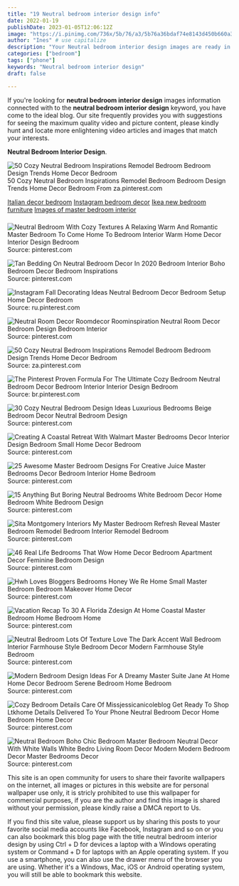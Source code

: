 ```yaml
---
title: "19 Neutral bedroom interior design info"
date: 2022-01-19
publishDate: 2023-01-05T12:06:12Z
image: "https://i.pinimg.com/736x/5b/76/a3/5b76a36bdaf74e8143d450b660a3a70e.jpg"
author: "Ines" # use capitalize
description: "Your Neutral bedroom interior design images are ready in this website. Neutral bedroom interior design are a topic that is being searched for and liked by netizens today. You can Download the Neutral bedroom interior design files here. Find and Download all free photos."
categories: ["bedroom"]
tags: ["phone"]
keywords: "Neutral bedroom interior design"
draft: false

---
```


If you're looking for **neutral bedroom interior design** images information connected with to the **neutral bedroom interior design** keyword, you have come to the ideal  blog.  Our site frequently  provides you with  suggestions  for seeing  the maximum  quality video and picture  content, please kindly hunt and locate more enlightening video articles and images  that match your interests.

**Neutral Bedroom Interior Design**. 

![50 Cozy Neutral Bedroom Inspirations Remodel Bedroom Bedroom Design Trends Home Decor Bedroom](https://i.pinimg.com/originals/a4/ee/78/a4ee782a23602590757ab9f292d0be7c.jpg "50 Cozy Neutral Bedroom Inspirations Remodel Bedroom Bedroom Design Trends Home Decor Bedroom")
50 Cozy Neutral Bedroom Inspirations Remodel Bedroom Bedroom Design Trends Home Decor Bedroom From za.pinterest.com

[Italian decor bedroom](/italian-decor-bedroom/)
[Instagram bedroom decor](/instagram-bedroom-decor/)
[Ikea new bedroom furniture](/ikea-new-bedroom-furniture/)
[Images of master bedroom interior](/images-of-master-bedroom-interior/)



### 

 


![Neutral Bedroom With Cozy Textures A Relaxing Warm And Romantic Master Bedroom To Come Home To Bedroom Interior Warm Home Decor Interior Design Bedroom](https://i.pinimg.com/736x/44/8c/8c/448c8cb7f4f49e25332434d6b9782c34.jpg "Neutral Bedroom With Cozy Textures A Relaxing Warm And Romantic Master Bedroom To Come Home To Bedroom Interior Warm Home Decor Interior Design Bedroom")
Source: pinterest.com

 

![Tan Bedding On Neutral Bedroom Decor In 2020 Bedroom Interior Boho Bedroom Decor Bedroom Inspirations](https://i.pinimg.com/736x/f6/06/a7/f606a77b2501ba577bdaa0ccda9c7b9a.jpg "Tan Bedding On Neutral Bedroom Decor In 2020 Bedroom Interior Boho Bedroom Decor Bedroom Inspirations")
Source: pinterest.com

 

![Instagram Fall Decorating Ideas Neutral Bedroom Decor Bedroom Setup Home Decor Bedroom](https://i.pinimg.com/originals/dc/59/c4/dc59c464002b1e8a47167b19c078ea5a.jpg "Instagram Fall Decorating Ideas Neutral Bedroom Decor Bedroom Setup Home Decor Bedroom")
Source: ru.pinterest.com

 

![Neutral Room Decor Roomdecor Roominspiration Neutral Room Decor Bedroom Design Bedroom Interior](https://i.pinimg.com/originals/e3/c8/91/e3c891d2f93b7ccd643a7574b5c198ee.jpg "Neutral Room Decor Roomdecor Roominspiration Neutral Room Decor Bedroom Design Bedroom Interior")
Source: pinterest.com

 

![50 Cozy Neutral Bedroom Inspirations Remodel Bedroom Bedroom Design Trends Home Decor Bedroom](https://i.pinimg.com/originals/a4/ee/78/a4ee782a23602590757ab9f292d0be7c.jpg "50 Cozy Neutral Bedroom Inspirations Remodel Bedroom Bedroom Design Trends Home Decor Bedroom")
Source: za.pinterest.com

 

![The Pinterest Proven Formula For The Ultimate Cozy Bedroom Neutral Bedroom Decor Bedroom Interior Interior Design Bedroom](https://i.pinimg.com/originals/96/af/70/96af70288174cfdb90b4bde0ff2ff959.jpg "The Pinterest Proven Formula For The Ultimate Cozy Bedroom Neutral Bedroom Decor Bedroom Interior Interior Design Bedroom")
Source: br.pinterest.com

 

![30 Cozy Neutral Bedroom Design Ideas Luxurious Bedrooms Beige Bedroom Decor Neutral Bedroom Design](https://i.pinimg.com/originals/0b/7d/b7/0b7db75e64398548254b8e489b77915a.jpg "30 Cozy Neutral Bedroom Design Ideas Luxurious Bedrooms Beige Bedroom Decor Neutral Bedroom Design")
Source: pinterest.com

 

![Creating A Coastal Retreat With Walmart Master Bedrooms Decor Interior Design Bedroom Small Home Decor Bedroom](https://i.pinimg.com/originals/4a/a5/9a/4aa59afb061938a1c933f1e4fab79748.jpg "Creating A Coastal Retreat With Walmart Master Bedrooms Decor Interior Design Bedroom Small Home Decor Bedroom")
Source: pinterest.com

 

![25 Awesome Master Bedroom Designs For Creative Juice Master Bedrooms Decor Bedroom Interior Home Bedroom](https://i.pinimg.com/originals/87/1e/08/871e08ff90132ff562f7324f6afe459e.jpg "25 Awesome Master Bedroom Designs For Creative Juice Master Bedrooms Decor Bedroom Interior Home Bedroom")
Source: pinterest.com

 

![15 Anything But Boring Neutral Bedrooms White Bedroom Decor Home Bedroom White Bedroom Design](https://i.pinimg.com/originals/dd/ac/43/ddac4316f7a6a04be31d582512e5fa7a.jpg "15 Anything But Boring Neutral Bedrooms White Bedroom Decor Home Bedroom White Bedroom Design")
Source: pinterest.com

 

![Sita Montgomery Interiors My Master Bedroom Refresh Reveal Master Bedroom Remodel Bedroom Interior Remodel Bedroom](https://i.pinimg.com/originals/d8/42/00/d842009afc39e0bc1cc70ad831760095.jpg "Sita Montgomery Interiors My Master Bedroom Refresh Reveal Master Bedroom Remodel Bedroom Interior Remodel Bedroom")
Source: pinterest.com

 

![46 Real Life Bedrooms That Wow Home Decor Bedroom Apartment Decor Feminine Bedroom Design](https://i.pinimg.com/564x/1d/6e/16/1d6e164180c9f6a5b9118209f18b51b4--pink-bedrooms-master-bedrooms.jpg "46 Real Life Bedrooms That Wow Home Decor Bedroom Apartment Decor Feminine Bedroom Design")
Source: pinterest.com

 

![Hwh Loves Bloggers Bedrooms Honey We Re Home Small Master Bedroom Bedroom Makeover Home Decor](https://i.pinimg.com/736x/ff/77/bd/ff77bd4256a102fa22767a937f9cf598--neutral-bedroom-decor-neutral-bedrooms.jpg "Hwh Loves Bloggers Bedrooms Honey We Re Home Small Master Bedroom Bedroom Makeover Home Decor")
Source: pinterest.com

 

![Vacation Recap To 30 A Florida Zdesign At Home Coastal Master Bedroom Home Bedroom Home](https://i.pinimg.com/564x/d2/ff/5b/d2ff5b543ac63f4af66f212b0e591bc4.jpg "Vacation Recap To 30 A Florida Zdesign At Home Coastal Master Bedroom Home Bedroom Home")
Source: pinterest.com

 

![Neutral Bedroom Lots Of Texture Love The Dark Accent Wall Bedroom Interior Farmhouse Style Bedroom Decor Modern Farmhouse Style Bedroom](https://i.pinimg.com/originals/0c/28/f8/0c28f89a5d69f0aa4fb85e587ae68fa4.jpg "Neutral Bedroom Lots Of Texture Love The Dark Accent Wall Bedroom Interior Farmhouse Style Bedroom Decor Modern Farmhouse Style Bedroom")
Source: pinterest.com

 

![Modern Bedroom Design Ideas For A Dreamy Master Suite Jane At Home Home Decor Bedroom Serene Bedroom Home Bedroom](https://i.pinimg.com/564x/10/06/a6/1006a646b1147ca8238fb8f1100f7a48.jpg "Modern Bedroom Design Ideas For A Dreamy Master Suite Jane At Home Home Decor Bedroom Serene Bedroom Home Bedroom")
Source: pinterest.com

 

![Cozy Bedroom Details Care Of Missjessicanicoleblog Get Ready To Shop Ltkhome Details Delivered To Your Phone Neutral Bedroom Decor Home Bedroom Home Decor](https://i.pinimg.com/originals/9b/98/4b/9b984b9f8ac881c3de5a6a0261f67084.jpg "Cozy Bedroom Details Care Of Missjessicanicoleblog Get Ready To Shop Ltkhome Details Delivered To Your Phone Neutral Bedroom Decor Home Bedroom Home Decor")
Source: pinterest.com

 

![Neutral Bedroom Boho Chic Bedroom Master Bedroom Neutral Decor With White Walls White Bedro Living Room Decor Modern Modern Bedroom Decor Master Bedrooms Decor](https://i.pinimg.com/736x/5b/76/a3/5b76a36bdaf74e8143d450b660a3a70e.jpg "Neutral Bedroom Boho Chic Bedroom Master Bedroom Neutral Decor With White Walls White Bedro Living Room Decor Modern Modern Bedroom Decor Master Bedrooms Decor")
Source: pinterest.com

 

This site is an open community for users to share their favorite wallpapers on the internet, all images or pictures in this website are for personal wallpaper use only, it is stricly prohibited to use this wallpaper for commercial purposes, if you are the author and find this image is shared without your permission, please kindly raise a DMCA report to Us.

If you find this site value, please support us by sharing this posts to your favorite social media accounts like Facebook, Instagram and so on or you can also bookmark this blog page with the title neutral bedroom interior design by using Ctrl + D for devices a laptop with a Windows operating system or Command + D for laptops with an Apple operating system. If you use a smartphone, you can also use the drawer menu of the browser you are using. Whether it's a Windows, Mac, iOS or Android operating system, you will still be able to bookmark this website.
